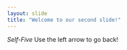 ```yaml
---
layout: slide
title: "Welcome to our second slide!"
---
```

*Self-Five*
Use the left arrow to go back!
